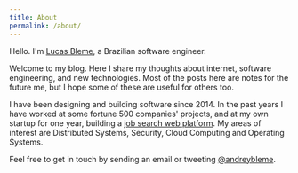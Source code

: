 ```yaml
---
title: About
permalink: /about/
---
```


Hello. I'm [Lucas Bleme](https://www.linkedin.com/in/andreybleme/), a Brazilian software engineer.

Welcome to my blog. Here I share my thoughts about internet, software engineering, and new technologies. Most of the posts here are notes for the future me, but I hope some of these are useful for others too.

I have been designing and building software since 2014. In the past years I have worked at some fortune 500 companies' projects, and at my own startup for one year, building a [job search web platform](https://vulpi.com.br/). My areas of interest are Distributed Systems, Security, Cloud Computing and Operating Systems.

Feel free to get in touch by sending an email or tweeting [@andreybleme](https://twitter.com/andreybleme).
